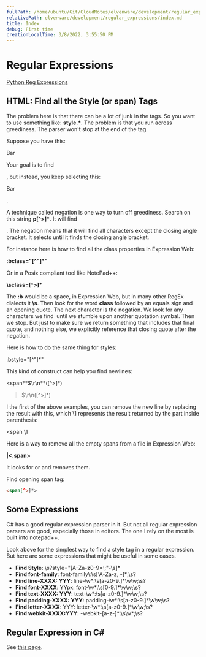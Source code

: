 ```yaml
---
fullPath: /home/ubuntu/Git/CloudNotes/elvenware/development/regular_expressions/index.md
relativePath: elvenware/development/regular_expressions/index.md
title: Index
debug: First time
creationLocalTime: 3/8/2022, 3:55:50 PM
---
```


<!-- toc -->
<!-- tocstop -->

# Regular Expressions

[Python Reg Expressions](PythonRegEx.html)

## HTML: Find all the Style (or span) Tags

The problem here is that there can be a lot of junk in the tags. So you want to use something like: **style.\***. The problem is that you run across greediness. The parser won't stop at the end of the tag.

Suppose you have this:

<p>Bar</p>

Your goal is to find <p>, but instead, you keep selecting this: <p>Bar</p>.

A technique called negation is one way to turn off greediness. Search on this string **p\[^>\]\***. It will find <p>. The negation means that it will find all characters except the closing angle bracket. It selects until it finds the closing angle bracket.

For instance here is how to find all the class properties in Expression Web:

**:bclass="\[^"\]\*"**

Or in a Posix compliant tool like NotePad++:

**\\sclass=\[^>\]\***

The **:b** would be a space, in Expression Web, but in many other RegEx dialects it **\\s**. Then look for the word **class** followed by an equals sign and an opening quote. The next character is the negation. We look for any characters we find  until we stumble upon another quotation symbal. Then we stop. But just to make sure we return something that includes that final quote, and nothing else, we explicitly reference that closing quote after the negation.

Here is how to do the same thing for styles:

:bstyle="\[^"\]\*"

This kind of construct can help you find newlines:

<span**$\\r\\n**(\[^>\]\*)
>$\\r\\n(</span></span>\[^>\]\*)

I the first of the above examples, you can remove the new line by replacing the result with this, which \\1 represents the result returned by the part inside parenthesis:

<span \\1

Here is a way to remove all the empty spans from a file in Expression Web:

**<span>|<.span>**

It looks for <span> or </span> and removes them.

Find opening span tag:

```html
<span[^>]*>
```

## Some Expressions

C# has a good regular expression parser in it. But not all regular expression parsers are good, especially those in editors. The one I rely on the most is built into notepad++.

Look above for the simplest way to find a style tag in a regular expression. But here are some expressions that might be useful in some cases.

*   **Find Style**: \\s?style="\[A-Za-z0-9=:;"-\\s\]\*
*   **Find font-family**: font-family\\:\\s\['A-Za-z, -\]\*;\\s?
*   **Find line-XXXX: YYY**: line-\\w\*:\\s\[a-z0-9.\]\*\\w\\w;\\s?
*   **Find font-XXXX**: YYpx: font-\\w\*:\\s\[0-9.\]\*\\w\\w;\\s?
*   **Find text-XXXX: YYY**: text-\\w\*:\\s\[a-z0-9.\]\*\\w\\w;\\s?
*   **Find padding-XXXX: YYY**: padding-\\w\*:\\s\[a-z0-9.\]\*\\w\\w;\\s?
*   **Find letter-XXXX**: YYY: letter-\\w\*:\\s\[a-z0-9.\]\*\\w\\w;\\s?
*   **Find webkit-XXXX:YYY**: -webkit-\[a-z-\]\*:\\s\\w\*;\\s?

## Regular Expression in C#

See [this page](../csharp/RegularExpressions.html).
